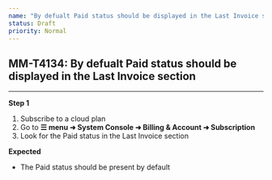 ```yaml
---
name: "By defualt Paid status should be displayed in the Last Invoice section"
status: Draft
priority: Normal
---
```


## MM-T4134: By defualt Paid status should be displayed in the Last Invoice section

---

**Step 1**

1. Subscribe to a cloud plan
2. Go to **☰ menu ➜ System Console ➜ Billing & Account ➜ Subscription**
3. Look for the Paid status in the Last Invoice section

**Expected**

- The Paid status should be present by default
